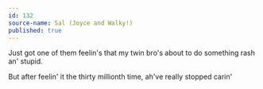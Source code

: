 ```yaml
---
id: 132
source-name: Sal (Joyce and Walky!)
published: true
---
```

 Just got one of them feelin's that my twin bro's about to do something rash an' stupid.

 But after feelin' it the thirty millionth time, ah've really stopped carin'
